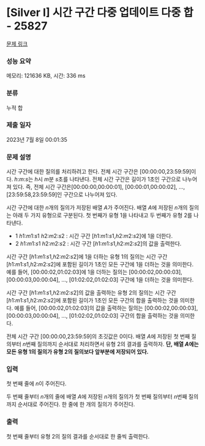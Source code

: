 # [Silver I] 시간 구간 다중 업데이트 다중 합 - 25827 

[문제 링크](https://www.acmicpc.net/problem/25827) 

### 성능 요약

메모리: 121636 KB, 시간: 336 ms

### 분류

누적 합

### 제출 일자

2023년 7월 8일 00:01:35

### 문제 설명

<p>시간 구간에 대한 질의를 처리하려고 한다. 전체 시간 구간은 [00:00:00,23:59:59]이다. <em>h</em>:<em>m</em>:<em>s</em>는 <em>h</em>시 <em>m</em>분 <em>s</em>초를 나타낸다. 전체 시간 구간은 길이가 1초인 구간으로 나누어져 있다. 즉, 전체 시간 구간은[00:00:00,00:00:01], [00:00:01,00:00:02], ..., [23:59:58,23:59:59]인 구간으로 나누어져 있다.</p>

<p>시간 구간에 대한 <em>n</em>개의 질의가 저장된 배열 <em>A</em>가 주어진다. 배열 <em>A</em>에 저장된 <em>n</em>개의 질의는 아래 두 가지 유형으로 구분된다. 첫 번째가 유형 1을 나타내고 두 번째가 유형 2를 나타낸다.</p>

<ul>
	<li>1 <em>h</em>1:<em>m</em>1:<em>s</em>1 <em>h</em>2:<em>m</em>2:<em>s</em>2 : 시간 구간 [<em>h</em>1:<em>m</em>1:<em>s</em>1,<em>h</em>2:<em>m</em>2:<em>s</em>2]에 1을 더한다.</li>
	<li>2 <em>h</em>1:<em>m</em>1:<em>s</em>1 <em>h</em>2:<em>m</em>2:<em>s</em>2 : 시간 구간 [<em>h</em>1:<em>m</em>1:<em>s</em>1,<em>h</em>2:<em>m</em>2:<em>s</em>2]의 값을 출력한다.</li>
</ul>

<p>시간 구간 [<em>h</em>1:<em>m</em>1:<em>s</em>1,<em>h</em>2:<em>m</em>2:<em>s</em>2]에 1을 더하는 유형 1의 질의는 시간 구간 [<em>h</em>1:<em>m</em>1:<em>s</em>1,<em>h</em>2:<em>m</em>2:<em>s</em>2]에 포함된 길이가 1초인 모든 구간에 1을 더하는 것을 의미한다. 예를 들어, [00:00:02,01:02:03]에 1을 더하는 질의는 [00:00:02,00:00:03], [00:00:03,00:00:04], ..., [01:02:02,01:02:03] 구간에 1을 더하는 것을 의미한다.</p>

<p>시간 구간 [<em>h</em>1:<em>m</em>1:<em>s</em>1,<em>h</em>2:<em>m</em>2:<em>s</em>2]의 값을 출력하는 유형 2의 질의는 시간 구간 [<em>h</em>1:<em>m</em>1:<em>s</em>1,<em>h</em>2:<em>m</em>2:<em>s</em>2]에 포함된 길이가 1초인 모든 구간의 합을 출력하는 것을 의미한다. 예를 들어, [00:00:02,01:02:03]의 값을 출력하는 질의는 [00:00:02,00:00:03], [00:00:03,00:00:04], ..., [01:02:02,01:02:03] 구간의 합을 출력하는 것을 의미한다.</p>

<p>전체 시간 구간 [00:00:00,23:59:59]의 초깃값은 0이다. 배열 <em>A</em>에 저장된 첫 번째 질의부터 <em>n</em>번째 질의까지 순서대로 처리하면서 유형 2의 결과를 출력하자. <strong>단, 배열 <em>A</em>에는 모든 유형 1의 질의가 유형 2의 질의보다 앞부분에 저장되어 있다.</strong></p>

### 입력 

 <p>첫 번째 줄에 <em>n</em>이 주어진다.</p>

<p>두 번째 줄부터 <em>n</em>개의 줄에 배열 <em>A</em>에 저장된 <em>n</em>개의 질의가 첫 번째 질의부터 <em>n</em>번째 질의까지 순서대로 주어진다. 한 줄에 한 개의 질의가 주어진다.</p>

### 출력 

 <p>첫 번째 줄부터 유형 2의 질의 결과를 순서대로 한 줄씩 출력한다.</p>

